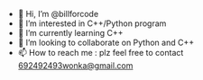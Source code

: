 - 👋 Hi, I’m @billforcode
- 👀 I’m interested in C++/Python program
- 🌱 I’m currently learning C++
- 💞️ I’m looking to collaborate on Python and C++
- 📫 How to reach me : plz feel free to contact 692492493wonka@gmail.com

<!---
billforcode/billforcode is a ✨ special ✨ repository because its `README.md` (this file) appears on your GitHub profile.
You can click the Preview link to take a look at your changes.
--->
